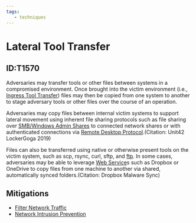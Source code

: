 ```yaml
---
tags:
   - techniques
---
```

# Lateral Tool Transfer
## ID:T1570
Adversaries may transfer tools or other files between systems in a compromised environment. Once brought into the victim environment (i.e., [Ingress Tool Transfer](techniques/T1105)) files may then be copied from one system to another to stage adversary tools or other files over the course of an operation.

Adversaries may copy files between internal victim systems to support lateral movement using inherent file sharing protocols such as file sharing over [SMB/Windows Admin Shares](techniques/T1021/002) to connected network shares or with authenticated connections via [Remote Desktop Protocol](techniques/T1021/001).(Citation: Unit42 LockerGoga 2019)

Files can also be transferred using native or otherwise present tools on the victim system, such as scp, rsync, curl, sftp, and [ftp](software/S0095). In some cases, adversaries may be able to leverage [Web Service](techniques/T1102)s such as Dropbox or OneDrive to copy files from one machine to another via shared, automatically synced folders.(Citation: Dropbox Malware Sync)
## Mitigations
* [Filter Network Traffic](mitigations/M1037)
* [Network Intrusion Prevention](mitigations/M1031)
